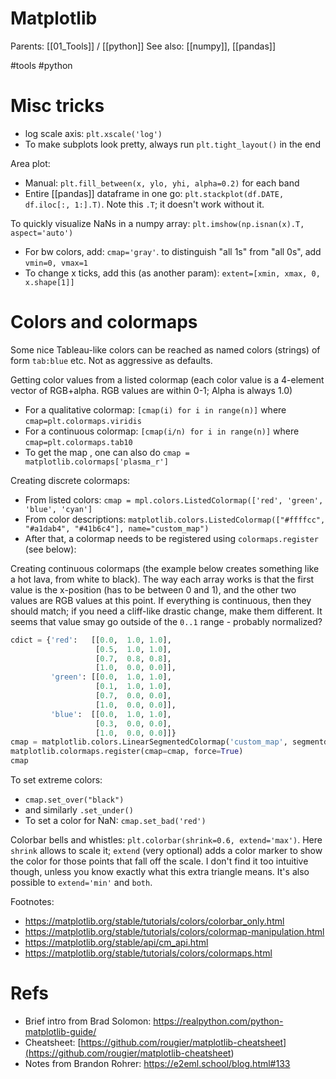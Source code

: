 # Matplotlib

Parents: [[01_Tools]] / [[python]]
See also: [[numpy]], [[pandas]]

#tools #python


# Misc tricks

* log scale axis: `plt.xscale('log')`
* To make subplots look pretty, always run `plt.tight_layout()` in the end

Area plot: 
  * Manual: `plt.fill_between(x, ylo, yhi, alpha=0.2)` for each band
  * Entire [[pandas]] dataframe in one go: `plt.stackplot(df.DATE, df.iloc[:, 1:].T)`. Note this `.T`; it doesn't work without it.

To quickly visualize NaNs in a numpy array: `plt.imshow(np.isnan(x).T, aspect='auto')`
  * For bw colors, add: `cmap='gray'`. to distinguish "all 1s" from "all 0s", add `vmin=0, vmax=1`
  * To change x ticks, add this (as another param): `extent=[xmin, xmax, 0, x.shape[1]]`

# Colors and colormaps

Some nice Tableau-like colors can be reached as named colors (strings) of form `tab:blue` etc. Not as aggressive as defaults.

Getting color values from a listed colormap (each color value is a 4-element vector of RGB+alpha. RGB values are within 0-1; Alpha is always 1.0)
* For a qualitative colormap: `[cmap(i) for i in range(n)]` where `cmap=plt.colormaps.viridis`
* For a continuous colormap:  `[cmap(i/n) for i in range(n)]` where `cmap=plt.colormaps.tab10`
* To get the map , one can also do `cmap = matplotlib.colormaps['plasma_r']`

Creating discrete colormaps:
* From listed colors:  `cmap = mpl.colors.ListedColormap(['red', 'green', 'blue', 'cyan']`
* From color descriptions: `matplotlib.colors.ListedColormap(["#ffffcc", "#a1dab4", "#41b6c4"], name="custom_map")`
* After that, a colormap needs to be registered using `colormaps.register` (see below):

Creating continuous colormaps (the example below creates something like a hot lava, from white to black). The way each array works is that the first value is the x-position (has to be between 0 and 1), and the other two values are RGB values at this point. If everything is continuous, then they should match; if you need a cliff-like drastic change, make them different. It seems that value smay go outside of the `0..1` range - probably normalized?

```python
cdict = {'red':   [[0.0,  1.0, 1.0],
                   [0.5,  1.0, 1.0],
                   [0.7,  0.8, 0.8],
                   [1.0,  0.0, 0.0]],
         'green': [[0.0,  1.0, 1.0],                   
                   [0.1,  1.0, 1.0],
                   [0.7,  0.0, 0.0],
                   [1.0,  0.0, 0.0]],
         'blue':  [[0.0,  1.0, 1.0],         
                   [0.3,  0.0, 0.0],                   
                   [1.0,  0.0, 0.0]]}
cmap = matplotlib.colors.LinearSegmentedColormap('custom_map', segmentdata=cdict, N=256)
matplotlib.colormaps.register(cmap=cmap, force=True)
cmap
```

To set extreme colors: 
* `cmap.set_over("black")`
* and similarly `.set_under()`
* To set a color for NaN: `cmap.set_bad('red')`

Colorbar bells and whistles: `plt.colorbar(shrink=0.6, extend='max')`. Here `shrink` allows to scale it; `extend` (very optional) adds a color marker to show the color for those points that fall off the scale. I don't find it too intuitive though, unless you know exactly what this extra triangle means.  It's also possible to `extend='min'` and `both`.

Footnotes:
* https://matplotlib.org/stable/tutorials/colors/colorbar_only.html
* https://matplotlib.org/stable/tutorials/colors/colormap-manipulation.html
* https://matplotlib.org/stable/api/cm_api.html
* https://matplotlib.org/stable/tutorials/colors/colormaps.html

# Refs

* Brief intro from Brad Solomon: https://realpython.com/python-matplotlib-guide/
* Cheatsheet: [https://github.com/rougier/matplotlib-cheatsheet](<https://github.com/rougier/matplotlib-cheatsheet>)
* Notes from Brandon Rohrer: https://e2eml.school/blog.html#133